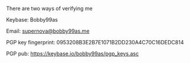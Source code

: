 There are two ways of verifying me

Keybase: Bobby99as

Email: supernova@bobby99as.me

PGP key fingerprint: 0953208B3E2B7E1071B2DD230A4C70C16DEDC814

PGP pub: https://keybase.io/bobby99as/pgp_keys.asc
